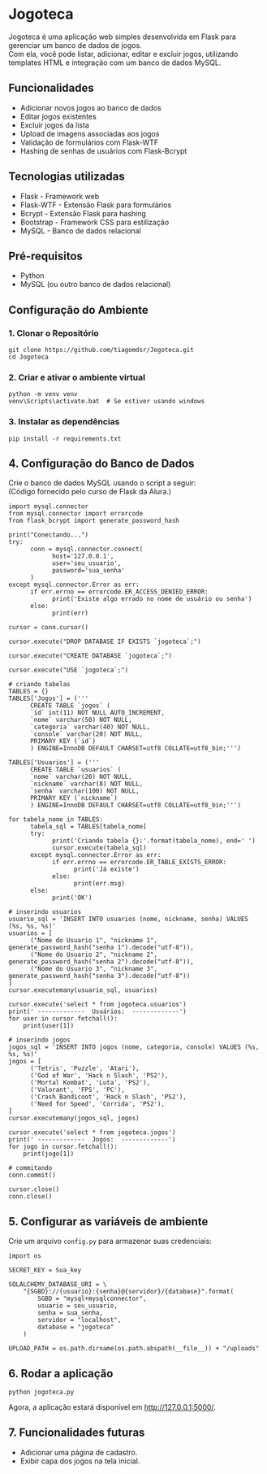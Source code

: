 # Jogoteca
Jogoteca é uma aplicação web simples desenvolvida em Flask para gerenciar um banco de dados de jogos.  
Com ela, você pode listar, adicionar, editar e excluir jogos, utilizando templates HTML e integração com um banco de dados MySQL.

## Funcionalidades
* Adicionar novos jogos ao banco de dados
* Editar jogos existentes
* Excluir jogos da lista
* Upload de imagens associadas aos jogos
* Validação de formulários com Flask-WTF
* Hashing de senhas de usuários com Flask-Bcrypt

## Tecnologias utilizadas
* Flask - Framework web
* Flask-WTF - Extensão Flask para formulários
* Bcrypt - Extensão Flask para hashing
* Bootstrap - Framework CSS para estilização
* MySQL - Banco de dados relacional

## Pré-requisitos
* Python
* MySQL (ou outro banco de dados relacional)

## Configuração do Ambiente
### 1. Clonar o Repositório
```
git clone https://github.com/tiagomdsr/Jogoteca.git
cd Jogoteca
```

### 2. Criar e ativar o ambiente virtual
```
python -m venv venv
venv\Scripts\activate.bat  # Se estiver usando windows
```

### 3. Instalar as dependências
```
pip install -r requirements.txt
```

## 4. Configuração do Banco de Dados
Crie o banco de dados MySQL usando o script a seguir:  
(Código fornecido pelo curso de Flask da Alura.)
```
import mysql.connector
from mysql.connector import errorcode
from flask_bcrypt import generate_password_hash

print("Conectando...")
try:
      conn = mysql.connector.connect(
            host='127.0.0.1',
            user='seu_usuario',
            password='sua_senha'
      )
except mysql.connector.Error as err:
      if err.errno == errorcode.ER_ACCESS_DENIED_ERROR:
            print('Existe algo errado no nome de usuário ou senha')
      else:
            print(err)

cursor = conn.cursor()

cursor.execute("DROP DATABASE IF EXISTS `jogoteca`;")

cursor.execute("CREATE DATABASE `jogoteca`;")

cursor.execute("USE `jogoteca`;")

# criando tabelas
TABLES = {}
TABLES['Jogos'] = ('''
      CREATE TABLE `jogos` (
      `id` int(11) NOT NULL AUTO_INCREMENT,
      `nome` varchar(50) NOT NULL,
      `categoria` varchar(40) NOT NULL,
      `console` varchar(20) NOT NULL,
      PRIMARY KEY (`id`)
      ) ENGINE=InnoDB DEFAULT CHARSET=utf8 COLLATE=utf8_bin;''')

TABLES['Usuarios'] = ('''
      CREATE TABLE `usuarios` (
      `nome` varchar(20) NOT NULL,
      `nickname` varchar(8) NOT NULL,
      `senha` varchar(100) NOT NULL,
      PRIMARY KEY (`nickname`)
      ) ENGINE=InnoDB DEFAULT CHARSET=utf8 COLLATE=utf8_bin;''')

for tabela_nome in TABLES:
      tabela_sql = TABLES[tabela_nome]
      try:
            print('Criando tabela {}:'.format(tabela_nome), end=' ')
            cursor.execute(tabela_sql)
      except mysql.connector.Error as err:
            if err.errno == errorcode.ER_TABLE_EXISTS_ERROR:
                  print('Já existe')
            else:
                  print(err.msg)
      else:
            print('OK')

# inserindo usuarios
usuario_sql = 'INSERT INTO usuarios (nome, nickname, senha) VALUES (%s, %s, %s)'
usuarios = [
      ("Nome do Usuario 1", "nickname 1", generate_password_hash("senha 1").decode("utf-8")),
      ("Nome do Usuario 2", "nickname 2", generate_password_hash("senha 2").decode("utf-8")),
      ("Nome do Usuario 3", "nickname 3", generate_password_hash("senha 3").decode("utf-8"))
]
cursor.executemany(usuario_sql, usuarios)

cursor.execute('select * from jogoteca.usuarios')
print(' -------------  Usuários:  -------------')
for user in cursor.fetchall():
    print(user[1])

# inserindo jogos
jogos_sql = 'INSERT INTO jogos (nome, categoria, console) VALUES (%s, %s, %s)'
jogos = [
      ('Tetris', 'Puzzle', 'Atari'),
      ('God of War', 'Hack n Slash', 'PS2'),
      ('Mortal Kombat', 'Luta', 'PS2'),
      ('Valorant', 'FPS', 'PC'),
      ('Crash Bandicoot', 'Hack n Slash', 'PS2'),
      ('Need for Speed', 'Corrida', 'PS2'),
]
cursor.executemany(jogos_sql, jogos)

cursor.execute('select * from jogoteca.jogos')
print(' -------------  Jogos:  -------------')
for jogo in cursor.fetchall():
    print(jogo[1])

# commitando
conn.commit()

cursor.close()
conn.close()
```

## 5. Configurar as variáveis de ambiente
Crie um arquivo `config.py` para armazenar suas credenciais:

```
import os

SECRET_KEY = Sua_key

SQLALCHEMY_DATABASE_URI = \
    "{SGBD}://{usuario}:{senha}@{servidor}/{database}".format(
        SGBD = "mysql+mysqlconnector",
        usuario = seu_usuario,
        senha = sua_senha,
        servidor = "localhost",
        database = "jogoteca"
    )

UPLOAD_PATH = os.path.dirname(os.path.abspath(__file__)) + "/uploads"
```

## 6. Rodar a aplicação

`python jogoteca.py`

Agora, a aplicação estará disponível em http://127.0.0.1:5000/.

## 7. Funcionalidades futuras

* Adicionar uma página de cadastro.
* Exibir capa dos jogos na tela inicial.